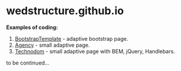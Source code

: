 # wedstructure.github.io
__Examples of coding:__
1. [BootstrapTemplate](https://wedstructure.github.io/bt/) - adaptive bootstrap page.
1. [Agency](https://wedstructure.github.io/agency/) - small adaptive page.
1. [Technodom](https://wedstructure.github.io/technodom/) - small adaptive page with BEM, jQuery, Handlebars.

to be continued...
